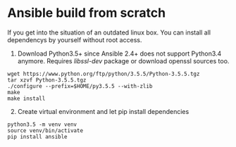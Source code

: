 # Ansible build from scratch
If you get into the situation of an outdated linux box. 
You can install all dependencys by yourself without root access.

1. Download Python3.5+ since Ansible 2.4+ does not support Python3.4 anymore.
Requires _libssl-dev_ package or download openssl sources too.
```commandline
wget https://www.python.org/ftp/python/3.5.5/Python-3.5.5.tgz
tar xzvf Python-3.5.5.tgz
./configure --prefix=$HOME/py3.5.5 --with-zlib
make
make install
```

2. Create virtual environment and let pip install dependencies
```commandline
python3.5 -m venv venv
source venv/bin/activate
pip install ansible
```
